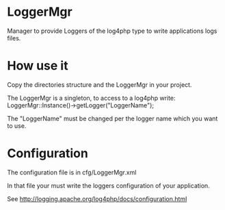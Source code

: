 LoggerMgr
=========

Manager to provide Loggers of the log4php type to write applications logs files.

How use it
==========

Copy the directories structure and the LoggerMgr in your project.

The LoggerMgr is a singleton, to access to a log4php write:
LoggerMgr::Instance()->getLogger("LoggerName");

The "LoggerName" must be changed per the logger name which you want to use.

Configuration
=============

The configuration file is in cfg/LoggerMgr.xml

In that file your must write the loggers configuration of your application.

See http://logging.apache.org/log4php/docs/configuration.html

